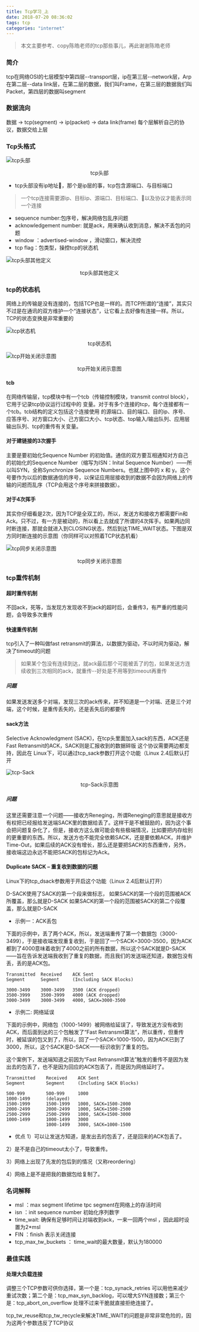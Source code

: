 ```yaml
---
title: Tcp学习_上
date: 2018-07-20 08:36:02
tags: tcp
categories: "internet"
---
```


> 本文主要参考、copy陈皓老师的tcp那些事儿，再此谢谢陈皓老师


### 简介
tcp在网络OSI的七层模型中第四层--transport层，ip在第三层--network层，Arp在第二层--data link层，在第二层的数据，我们叫Frame，在第三层的数据我们叫Packet，第四层的数据叫segment

### 数据流向
数据 -> tcp(segment) -> ip(packet) -> data link(frame) 
每个层解析自己的协议，数据交给上层


### Tcp头格式
![tcp头部](image/tcp-header01.png)

<center>tcp头部</center>

* tcp头部没有ip地址，那个是ip层的事，tcp包含源端口、与目标端口

> 一个tcp连接需要源ip、目标ip、源端口、目标端口、以及协议才能表示同一个连接
* sequence number:包序号，解决网络包乱序问题
* acknowledgement number: 就是ack，用来确认收到消息，解决不丢包的问题
* window ：advertised-window ，滑动窗口，解决流控
* tcp flag：包类型，操控tcp的状态机

![tcp头部其他定义](image/tcp-header02.png)
<center>tcp头部其他定义</center>

### tcp的状态机
网络上的传输是没有连接的，包括TCP也是一样的。而TCP所谓的“连接”，其实只不过是在通讯的双方维护一个“连接状态”，让它看上去好像有连接一样。所以，TCP的状态变换是非常重要的

![tcp状态机](image/tcp-fsm.png)
<center>tcp状态机</center>

![tcp开始关闭示意图](image/tcp-open-close.jpg)
<center>tcp开始关闭示意图</center>


#### tcb
在网络传输层，tcp模块中有一个tcb（传输控制模块，transmit control block），它用于记录tcp协议运行过程中的 变量。对于有多个连接的tcp，每个连接都有一个tcb。tcb结构的定义包括这个连接使用 的源端口、目的端口、目的ip、序号、应答序号、对方窗口大小、己方窗口大小、tcp状态、top输入/输出队列、应用层输出队列、tcp的重传有关变量。


#### 对于建链接的3次握手
主要是要初始化Sequence Number 的初始值。通信的双方要互相通知对方自己的初始化的Sequence Number（缩写为ISN：Inital Sequence Number）——所以叫SYN，全称Synchronize Sequence Numbers。也就上图中的 x 和 y。这个号要作为以后的数据通信的序号，以保证应用层接收到的数据不会因为网络上的传输的问题而乱序（TCP会用这个序号来拼接数据）。
#### 对于4次挥手
其实你仔细看是2次，因为TCP是全双工的，所以，发送方和接收方都需要Fin和Ack。只不过，有一方是被动的，所以看上去就成了所谓的4次挥手。如果两边同时断连接，那就会就进入到CLOSING状态，然后到达TIME_WAIT状态。下图是双方同时断连接的示意图（你同样可以对照着TCP状态机看）

![tcp同步关闭示意图](image/tcp-closesimul.png)
<center>tcp同步关闭示意图</center>



### tcp重传机制
#### 超时重传机制
不回ack，死等，当发现方发现收不到ack的超时后，会重传3，有严重的性能问题，会导致多次重传

#### 快速重传机制
tcp引入了一种叫做fast retransmit的算法，以数据为驱动，不以时间为驱动，解决了timeout的问题
> 如果某个包没有连续到达，就ack最后那个可能被丢了的包，如果发送方连续收到三次相同的ack，就重传--好处是不用等到timeout再重传

##### 问题
如果发送发送多个对端，发现三次的ack传来，并不知道是一个对端、还是三个对端，这个时候，是重传丢失的，还是丢失后的都要传

#### sack方法
Selective Acknowledgment (SACK)，在tcp头里面加入sack的东西，ACK还是Fast Retransmit的ACK，SACK则是汇报收到的数据碎版
这个协议需要两边都支持，因此在 Linux下，可以通过tcp_sack参数打开这个功能（Linux 2.4后默认打开

![tcp-Sack](image/tcp-sack_example.jpg)
<center>tcp-Sack示意图</center>

##### 问题
这里还需要注意一个问题——接收方Reneging，所谓Reneging的意思就是接收方有权把已经报给发送端SACK里的数据给丢了。这样干是不被鼓励的，因为这个事会把问题复杂化了，但是，接收方这么做可能会有些极端情况，比如要把内存给别的更重要的东西。所以，发送方也不能完全依赖SACK，还是要依赖ACK，并维护Time-Out，如果后续的ACK没有增长，那么还是要把SACK的东西重传，另外，接收端这边永远不能把SACK的包标记为Ack。

#### Duplicate SACK – 重复收到数据的问题
Linux下的tcp_dsack参数用于开启这个功能（Linux 2.4后默认打开）

D-SACK使用了SACK的第一个段来做标志，
如果SACK的第一个段的范围被ACK所覆盖，那么就是D-SACK
如果SACK的第一个段的范围被SACK的第二个段覆盖，那么就是D-SACK

* 示例一：ACK丢包

下面的示例中，丢了两个ACK，所以，发送端重传了第一个数据包（3000-3499），于是接收端发现重复收到，于是回了一个SACK=3000-3500，因为ACK都到了4000意味着收到了4000之前的所有数据，所以这个SACK就是D-SACK——旨在告诉发送端我收到了重复的数据，而且我们的发送端还知道，数据包没有丢，丢的是ACK包。

```
Transmitted  Received    ACK Sent
Segment      Segment     (Including SACK Blocks)
 
3000-3499    3000-3499   3500 (ACK dropped)
3500-3999    3500-3999   4000 (ACK dropped)
3000-3499    3000-3499   4000, SACK=3000-3500
```


* 示例二: 网络延误

下面的示例中，网络包（1000-1499）被网络给延误了，导致发送方没有收到ACK，而后面到达的三个包触发了“Fast Retransmit算法”，所以重传，但重传时，被延误的包又到了，所以，回了一个SACK=1000-1500，因为ACK已到了3000，所以，这个SACK是D-SACK——标识收到了重复的包。

这个案例下，发送端知道之前因为“Fast Retransmit算法”触发的重传不是因为发出去的包丢了，也不是因为回应的ACK包丢了，而是因为网络延时了。

```
Transmitted    Received    ACK Sent
Segment        Segment     (Including SACK Blocks)
 
500-999        500-999     1000
1000-1499      (delayed)
1500-1999      1500-1999   1000, SACK=1500-2000
2000-2499      2000-2499   1000, SACK=1500-2500
2500-2999      2500-2999   1000, SACK=1500-3000
1000-1499      1000-1499   3000
               1000-1499   3000, SACK=1000-1500
```

* 优点
1）可以让发送方知道，是发出去的包丢了，还是回来的ACK包丢了。

2）是不是自己的timeout太小了，导致重传。

3）网络上出现了先发的包后到的情况（又称reordering）

4）网络上是不是把我的数据包给复制了。



### 名词解释
* msl ：max segment lifetime    tpc segment在网络上的存活时间
* isn ：init sequence number    初始化序列数字
* time_wait: 确保有足够时间让对端收到ack，一来一回两个msl ，因此超时设置为2*msl
* FIN ：finish 表示关闭连接
* tcp_max_tw_buckets ： time_wait的最大数量，默认为180000



### 最佳实践
#### 处理大负载连接
调整三个TCP参数可供你选择，第一个是：tcp_synack_retries 可以用他来减少重试次数；第二个是：tcp_max_syn_backlog，可以增大SYN连接数；第三个是：tcp_abort_on_overflow 处理不过来干脆就直接拒绝连接了。

tcp_tw_reuse和tcp_tw_recycle来解决TIME_WAIT的问题是非常非常危险的，因为这两个参数违反了TCP协议
